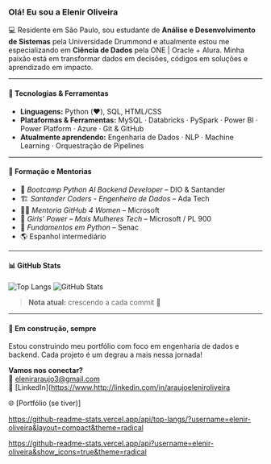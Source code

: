 ### Olá! Eu sou a Elenir Oliveira

💻 Residente em São Paulo, sou estudante de **Análise e Desenvolvimento de Sistemas** pela Universidade Drummond e atualmente estou me especializando em **Ciência de Dados** pela ONE | Oracle + Alura. Minha paixão está em transformar dados em decisões, códigos em soluções e aprendizado em impacto.

---

#### 🚀 Tecnologias & Ferramentas
- **Linguagens:** Python (❤️), SQL, HTML/CSS  
- **Plataformas & Ferramentas:** MySQL · Databricks · PySpark · Power BI · Power Platform · Azure · Git & GitHub  
- **Atualmente aprendendo:** Engenharia de Dados · NLP · Machine Learning · Orquestração de Pipelines

---

#### 🧠 Formação e Mentorias
- 🧬 *Bootcamp Python AI Backend Developer* – DIO & Santander  
- 🏗 *Santander Coders - Engenheiro de Dados* – Ada Tech  
- 🧑‍💻 *Mentoria GitHub 4 Women* – Microsoft  
- 💪 *Girls' Power – Mais Mulheres Tech* – Microsoft / PL 900  
- 🧾 *Fundamentos em Python* – Senac  
- 🌎 Espanhol intermediário

---

#### 📊 GitHub Stats

![Top Langs](https://github-readme-stats.vercel.app/api/top-langs/?username=elenir-oliveira&layout=compact&theme=radical)
![GitHub Stats](https://github-readme-stats.vercel.app/api?username=elenir-oliveira&show_icons=true&theme=radical)

> **Nota atual:** crescendo a cada commit 🚀

---

#### 🌱 Em construção, sempre
Estou construindo meu portfólio com foco em engenharia de dados e backend. Cada projeto é um degrau a mais nessa jornada!

**Vamos nos conectar?**  
📧 eleniraraujo3@gmail.com  
💼 [LinkedIn](https://www.http://linkedin.com/in/araujoeleniroliveira


🌐 [Portfólio (se tiver)]


https://github-readme-stats.vercel.app/api/top-langs/?username=elenir-oliveira&layout=compact&theme=radical


https://github-readme-stats.vercel.app/api?username=elenir-oliveira&show_icons=true&theme=radical